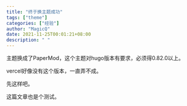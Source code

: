 ```yaml
---
title: "终于换主题成功"
tags: ["theme"]
categories: ["经验"]
author: "MagicQ"
date: 2021-11-25T00:01:21+08:00
description: " "
---
```


主题换成了PaperMod，这个主题对hugo版本有要求，必须得0.82.0以上。

vercel好像没有这个版本，一直弄不成。

先这样吧。

这篇文章也是个测试。